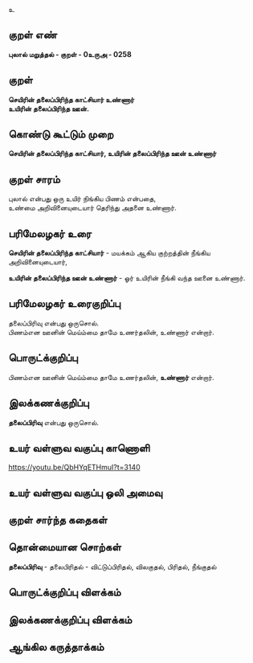 உ

## குறள் எண் 

**புலால் மறுத்தல் - குறள் - 0உருஅ - 0258**  

## குறள் 

**செயிரின் தலைப்பிரிந்த காட்சியார் உண்ணார்  
உயிரின் தலைப்பிரிந்த ஊன்.**

## கொண்டு கூட்டும் முறை

**செயிரின் தலைப்பிரிந்த காட்சியார், உயிரின் தலைப்பிரிந்த ஊன் உண்ணார்** 

## குறள் சாரம் 

புலால் என்பது ஒரு உயிர் நிங்கிய பிணம் என்பதை,  
உண்மை அறிவினையுடையார் தெரிந்து அதனை உண்ணார்.  

## பரிமேலழகர் உரை

**செயிரின் தலைப்பிரிந்த காட்சியார்** - மயக்கம் ஆகிய குற்றத்தின் நீங்கிய அறிவினையுடையார்,  

**உயிரின் தலைப்பிரிந்த ஊன் உண்ணார்** - ஓர் உயிரின் நீங்கி வந்த ஊனை உண்ணார். 

## பரிமேலழகர் உரைகுறிப்பு   

தலைப்பிரிவு என்பது ஒருசொல்.  
பிணம்என ஊனின் மெய்ம்மை தாமே உணர்தலின், உண்ணார் என்றார்.   

## பொருட்க்குறிப்பு 
  
பிணம்என ஊனின் மெய்ம்மை தாமே உணர்தலின், **உண்ணார்** என்றார்.   

## இலக்கணக்குறிப்பு  


**தலைப்பிரிவு** என்பது ஒருசொல்.  

## உயர் வள்ளுவ வகுப்பு காணொளி

https://youtu.be/QbHYqETHmuI?t=3140

## உயர் வள்ளுவ வகுப்பு ஒலி அமைவு 

 
## குறள் சார்ந்த கதைகள் 


## தொன்மையான சொற்கள்

**தலைப்பிரிவு** - தலைபிரிதல் - விட்டுப்பிரிதல், விலகுதல், பிரிதல், நீங்குதல்  

## பொருட்க்குறிப்பு விளக்கம்


## இலக்கணக்குறிப்பு விளக்கம்


## ஆங்கில கருத்தாக்கம் 


